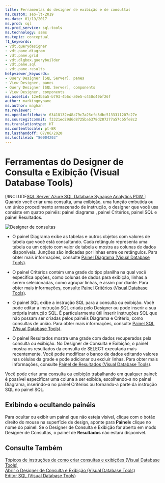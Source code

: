 ```yaml
---
title: Ferramentas do designer de exibição e de consultas
ms.custom: seo-lt-2019
ms.date: 01/19/2017
ms.prod: sql
ms.prod_service: sql-tools
ms.technology: ssms
ms.topic: conceptual
f1_keywords:
- vdt.querydesigner
- vdt.pane.diagram
- vdt.pane.grid
- vdt.dlgbox.querybuilder
- vdt.pane.sql
- vdt.pane.results
helpviewer_keywords:
- Query Designer [SQL Server], panes
- View Designer, panes
- Query Designer [SQL Server], components
- View Designer, components
ms.assetid: 12e4b5a5-b793-4b6c-a0e5-c450c49bf26f
author: markingmyname
ms.author: maghan
ms.reviewer: ''
ms.openlocfilehash: 63418132e48a79c7a26cfc3dbc5133311207c27e
ms.sourcegitcommit: f3321ed29d6d8725ba6378d207277a57cb5fe8c2
ms.translationtype: HT
ms.contentlocale: pt-BR
ms.lasthandoff: 07/06/2020
ms.locfileid: "86004203"
---
```

# <a name="query-and-view-designer-tools-visual-database-tools"></a>Ferramentas do Designer de Consulta e Exibição (Visual Database Tools)
[!INCLUDE[SQL Server Azure SQL Database Synapse Analytics PDW ](../../includes/applies-to-version/sql-asdb-asdbmi-asa-pdw.md)]
Quando você criar uma consulta, uma exibição, uma função embutida ou um único procedimento armazenado de instrução, o designer que você usa consiste em quatro painéis: painel diagrama , painel Critérios, painel SQL e painel Resultados.  
  
![Designer de consultas](../../ssms/visual-db-tools/media/vs_queryviewdsgpanes.gif "Designer de Consulta")  
  
-   O painel Diagrama exibe as tabelas e outros objetos com valores de tabela que você está consultando. Cada retângulo representa uma tabela ou um objeto com valor de tabela e mostra as colunas de dados disponíveis. Junções são indicadas por linhas entre os retângulos. Para obter mais informações, consulte [Painel Diagrama &#40;Visual Database Tools&#41;](../../ssms/visual-db-tools/diagram-pane-visual-database-tools.md).  
  
-   O painel Critérios contém uma grade do tipo planilha na qual você especifica opções, como colunas de dados para exibição, linhas a serem selecionadas, como agrupar linhas, e assim por diante. Para obter mais informações, consulte [Painel Critérios &#40;Visual Database Tools&#41;](../../ssms/visual-db-tools/criteria-pane-visual-database-tools.md).  
  
-   O painel SQL exibe a instrução SQL para a consulta ou exibição. Você pode editar a instrução SQL criada pelo Designer ou pode inserir a sua própria instrução SQL. É particularmente útil inserir instruções SQL que não possam ser criadas pelos painéis Diagrama e Critério, como consultas de união. Para obter mais informações, consulte [Painel SQL &#40;Visual Database Tools&#41;](../../ssms/visual-db-tools/sql-pane-visual-database-tools.md).  
  
-   O painel Resultados mostra uma grade com dados recuperados pela consulta ou exibição. No Designer de Consulta e Exibição, o painel mostra os resultados da consulta de SELECT executada mais recentemente. Você pode modificar o banco de dados editando valores nas células da grade e pode adicionar ou excluir linhas. Para obter mais informações, consulte [Painel de Resultados &#40;Visual Database Tools&#41;](../../ssms/visual-db-tools/results-pane-visual-database-tools.md).  
  
Você pode criar uma consulta ou exibição trabalhando em qualquer painel: é possível especificar uma coluna a ser exibida, escolhendo-a no painel Diagrama, inserindo-a no painel Critérios ou tornando-a parte da instrução SQL no painel SQL.  
  
## <a name="displaying-and-hiding-panes"></a>Exibindo e ocultando painéis  
Para ocultar ou exibir um painel que não esteja visível, clique com o botão direito do mouse na superfície de design, aponte para **Painel**e clique no nome do painel. Se o Designer de Consulta e Exibição for aberto em modo Designer de Consultas, o painel de **Resultados** não estará disponível.  
  
## <a name="see-also"></a>Consulte Também  
[Tópicos de instruções de como criar consultas e exibições &#40;Visual Database Tools&#41;](../../ssms/visual-db-tools/design-queries-and-views-how-to-topics-visual-database-tools.md)  
[Abrir o Designer de Consulta e Exibição &#40;Visual Database Tools&#41;](../../ssms/visual-db-tools/open-the-query-and-view-designer-visual-database-tools.md)  
[Editor SQL &#40;Visual Database Tools&#41;](../../ssms/visual-db-tools/sql-editor-visual-database-tools.md)  
  
